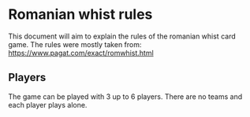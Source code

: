 # Romanian whist rules

This document will aim to explain the rules of the romanian whist card game.
The rules were mostly taken from: https://www.pagat.com/exact/romwhist.html

## Players

The game can be played with 3 up to 6 players. There are no teams and each player plays alone.
